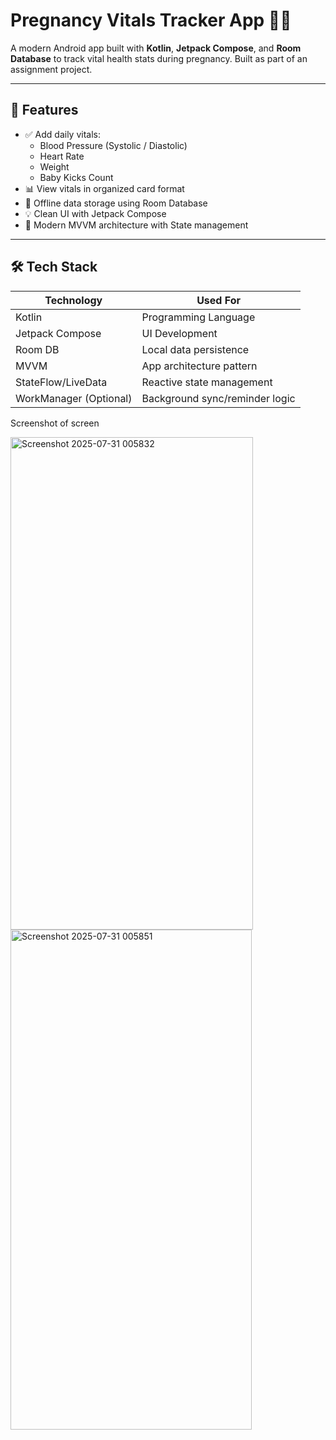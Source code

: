 # Pregnancy Vitals Tracker App 👶📱

A modern Android app built with **Kotlin**, **Jetpack Compose**, and **Room Database** to track vital health stats during pregnancy. Built as part of an assignment project.

---

## 🧩 Features

- ✅ Add daily vitals:
  - Blood Pressure (Systolic / Diastolic)
  - Heart Rate
  - Weight
  - Baby Kicks Count
- 📊 View vitals in organized card format
- 💾 Offline data storage using Room Database
- 💡 Clean UI with Jetpack Compose
- 🔄 Modern MVVM architecture with State management

---

## 🛠 Tech Stack

| Technology       | Used For                           |
|------------------|------------------------------------|
| Kotlin           | Programming Language               |
| Jetpack Compose  | UI Development                     |
| Room DB          | Local data persistence             |
| MVVM             | App architecture pattern           |
| StateFlow/LiveData| Reactive state management          |
| WorkManager (Optional) | Background sync/reminder logic |




Screenshot of screen

<img width="388" height="788" alt="Screenshot 2025-07-31 005832" src="https://github.com/user-attachments/assets/93838970-aba1-403d-aecb-0315dc4d5327" />


<img width="386" height="800" alt="Screenshot 2025-07-31 005851" src="https://github.com/user-attachments/assets/481d7c23-7ae7-43c3-b58e-7ee421a82fcd" />


